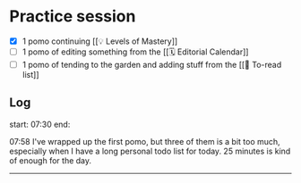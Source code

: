 # Practice session

- [x] 1 pomo continuing [[💡 Levels of Mastery]]
- [ ] 1 pomo of editing something from the [[🗓  Editorial Calendar]]
- [ ] 1 pomo of tending to the garden and adding stuff from the [[🍱  To-read list]]

## Log

start: 07:30 
end:

07:58 I've wrapped up the first pomo, but three of them is a bit too much, especially when I have a long personal todo list for today. 25 minutes is kind of enough for the day.

---

